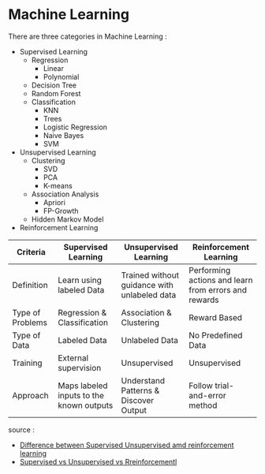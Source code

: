 # Machine Learning

There are three categories in Machine Learning :

- Supervised Learning
  - Regression
    - Linear
    - Polynomial
  - Decision Tree
  - Random Forest
  - Classification
    - KNN
    - Trees
    - Logistic Regression
    - Naive Bayes
    - SVM
- Unsupervised Learning
  - Clustering
    - SVD
    - PCA
    - K-means
  - Association Analysis
    - Apriori
    - FP-Growth
  - Hidden Markov Model
- Reinforcement Learning




| Criteria         | Supervised Learning                      | Unsupervised Learning                        | Reinforcement Learning                                |
| ---------------- | ---------------------------------------- | -------------------------------------------- | ----------------------------------------------------- |
| Definition       | Learn using labeled Data                 | Trained without guidance with unlabeled data | Performing actions and learn from errors and rewards  |
| Type of Problems | Regression & Classification              | Association & Clustering                     | Reward Based                                          |
| Type of Data     | Labeled Data                             | Unlabeled Data                               | No Predefined Data                                    |
| Training         | External supervision                     | Unsupervised                                 | Unsupervised                                          |
| Approach         | Maps labeled inputs to the known outputs | Understand Patterns & Discover Output        | Follow trial-and-error method                         |



source :
- [Difference between Supervised Unsupervised amd reinforcement learning](https://intellipaat.com/blog/wp-content/uploads/2019/12/Difference-between-Supervised-Unsupervised-amd-reinforcement-learning-768x259.jpg)
- [Supervised vs Unsupervised vs Rreinforcementl](https://medium.com/@yunusmuhammad007/2-supervised-vs-unsupervised-vs-reinforcement-ml-dd880c03c1bc)
